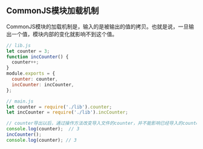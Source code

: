 
## CommonJS模块加载机制
CommonJS模块的加载机制是，输入的是被输出的值的拷贝。也就是说，一旦输出一个值，模块内部的变化就影响不到这个值。

```js
// lib.js
let counter = 3;
function incCounter() {
  counter++;
}
module.exports = {
  counter: counter,
  incCounter: incCounter,
};

// main.js
let counter = require('./lib').counter;
let incCounter = require('./lib').incCounter;

// counter导出以后，通过操作方法改变导入文件的counter，并不能影响已经导入的counter
console.log(counter);  // 3
incCounter();
console.log(counter); // 3

```